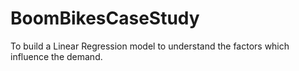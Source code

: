 # BoomBikesCaseStudy
To build a Linear Regression model to understand the factors which influence the demand.
